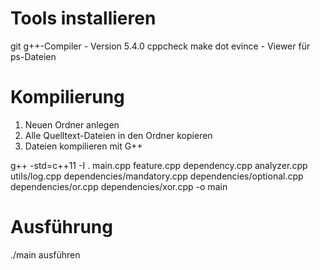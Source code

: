 # Tools installieren

git
g++-Compiler - Version 5.4.0
cppcheck
make
dot
evince - Viewer für ps-Dateien

# Kompilierung

1. Neuen Ordner anlegen
2. Alle Quelltext-Dateien in den Ordner kopieren
3. Dateien kompilieren mit G++

g++ -std=c++11 -I . main.cpp feature.cpp dependency.cpp analyzer.cpp utils/log.cpp dependencies/mandatory.cpp dependencies/optional.cpp dependencies/or.cpp dependencies/xor.cpp -o main

# Ausführung

./main ausführen
